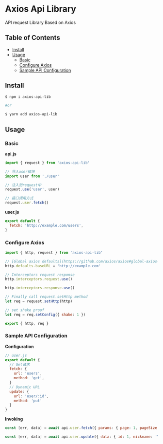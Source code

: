 # Axios Api Library

API request Library Based on Axios

## Table of Contents

- [Install](#install)
- [Usage](#usage)
  - [Basic](#basic)
  * [Configure Axios](#configure-axios)
  * [Sample API Configuration](#sample-api-configuration)

## Install

```bash
$ npm i axios-api-lib

#or

$ yarn add axios-api-lib
```

## Usage

### Basic

**api.js**

```js
import { request } from 'axios-api-lib'

// 导入user模块
import user from './user'

// 注入到request中
request.use('user', user)

// 接口调用方式
request.user.fetch()
```

**user.js**

```js
export default {
  fetch: 'http://example.com/users',
}
```

### Configure Axios

```js
import { http, request } from 'axios-api-lib'

// [Global axios defaults](https://github.com/axios/axios#global-axios-defaults)
http.defaults.baseURL = 'http://example.com'

// Interceptors request response
http.interceptors.request.use()

http.interceptors.response.use()

// Finally call request.setHttp method
let req = request.setHttp(http)

// set shake proof
let req = req.setConfig({ shake: 1 })

export { http, req }
```

### Sample API Configuration

**Configuration**

```js
// user.js
export default {
  // Get请求
  fetch: {
    url: 'users',
    method: 'get',
  }
  // Dynamic URL
  update: {
    url: 'user/:id',
    method: 'put'
  }
}
```

**Invoking**

```js
const [err, data] = await api.user.fetch({ params: { page: 1, pageSize: 30 } })

const [err, data] = await api.user.update({ data: { id: 1, nickname: 'Tom' } })
```
